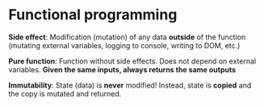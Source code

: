 # Functional programming

**Side effect**: Modification (mutation) of any data **outside** of the function (mutating external variables, logging to console, writing to DOM, etc.)

**Pure function**: Function without side effects. Does not depend on external variables. **Given the same inputs, always returns the same outputs**

**Immutability**: State (data) is **never** modified! Instead, state is **copied** and the copy is mutated and returned.